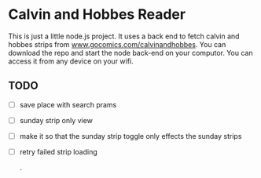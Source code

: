 # Calvin and Hobbes Reader
This is just a little node.js project. It uses a back end to fetch calvin and hobbes strips from www.gocomics.com/calvinandhobbes. You can download the repo and start the node back-end on your computor. You can access it from any device on your wifi.
## TODO
- [ ] save place with search prams
- [ ] sunday strip only view
- [ ] make it so that the sunday strip toggle only effects the sunday strips
- [ ] retry failed strip loading
  
  .
